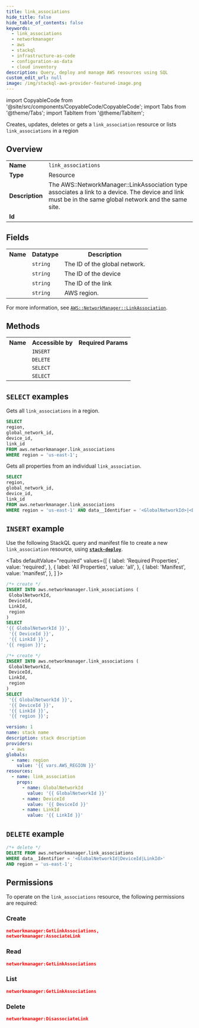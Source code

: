 ```yaml
---
title: link_associations
hide_title: false
hide_table_of_contents: false
keywords:
  - link_associations
  - networkmanager
  - aws
  - stackql
  - infrastructure-as-code
  - configuration-as-data
  - cloud inventory
description: Query, deploy and manage AWS resources using SQL
custom_edit_url: null
image: /img/stackql-aws-provider-featured-image.png
---
```


import CopyableCode from '@site/src/components/CopyableCode/CopyableCode';
import Tabs from '@theme/Tabs';
import TabItem from '@theme/TabItem';

Creates, updates, deletes or gets a <code>link_association</code> resource or lists <code>link_associations</code> in a region

## Overview
<table>
<tbody>
<tr><td><b>Name</b></td><td><code>link_associations</code></td></tr>
<tr><td><b>Type</b></td><td>Resource</td></tr>
<tr><td><b>Description</b></td><td>The AWS::NetworkManager::LinkAssociation type associates a link to a device. The device and link must be in the same global network and the same site.</td></tr>
<tr><td><b>Id</b></td><td><CopyableCode code="aws.networkmanager.link_associations" /></td></tr>
</tbody>
</table>

## Fields
<table>
<tbody>
<tr><th>Name</th><th>Datatype</th><th>Description</th></tr><tr><td><CopyableCode code="global_network_id" /></td><td><code>string</code></td><td>The ID of the global network.</td></tr>
<tr><td><CopyableCode code="device_id" /></td><td><code>string</code></td><td>The ID of the device</td></tr>
<tr><td><CopyableCode code="link_id" /></td><td><code>string</code></td><td>The ID of the link</td></tr>
<tr><td><CopyableCode code="region" /></td><td><code>string</code></td><td>AWS region.</td></tr>
</tbody>
</table>

For more information, see <a href="https://docs.aws.amazon.com/AWSCloudFormation/latest/UserGuide/aws-resource-networkmanager-linkassociation.html"><code>AWS::NetworkManager::LinkAssociation</code></a>.

## Methods

<table>
<tbody>
  <tr>
    <th>Name</th>
    <th>Accessible by</th>
    <th>Required Params</th>
  </tr>
  <tr>
    <td><CopyableCode code="create_resource" /></td>
    <td><code>INSERT</code></td>
    <td><CopyableCode code="GlobalNetworkId, DeviceId, LinkId, region" /></td>
  </tr>
  <tr>
    <td><CopyableCode code="delete_resource" /></td>
    <td><code>DELETE</code></td>
    <td><CopyableCode code="data__Identifier, region" /></td>
  </tr>
  <tr>
    <td><CopyableCode code="list_resources" /></td>
    <td><code>SELECT</code></td>
    <td><CopyableCode code="region" /></td>
  </tr>
  <tr>
    <td><CopyableCode code="get_resource" /></td>
    <td><code>SELECT</code></td>
    <td><CopyableCode code="data__Identifier, region" /></td>
  </tr>
</tbody>
</table>

## `SELECT` examples
Gets all <code>link_associations</code> in a region.
```sql
SELECT
region,
global_network_id,
device_id,
link_id
FROM aws.networkmanager.link_associations
WHERE region = 'us-east-1';
```
Gets all properties from an individual <code>link_association</code>.
```sql
SELECT
region,
global_network_id,
device_id,
link_id
FROM aws.networkmanager.link_associations
WHERE region = 'us-east-1' AND data__Identifier = '<GlobalNetworkId>|<DeviceId>|<LinkId>';
```

## `INSERT` example

Use the following StackQL query and manifest file to create a new <code>link_association</code> resource, using [__`stack-deploy`__](https://pypi.org/project/stack-deploy/).

<Tabs
    defaultValue="required"
    values={[
      { label: 'Required Properties', value: 'required', },
      { label: 'All Properties', value: 'all', },
      { label: 'Manifest', value: 'manifest', },
    ]
}>
<TabItem value="required">

```sql
/*+ create */
INSERT INTO aws.networkmanager.link_associations (
 GlobalNetworkId,
 DeviceId,
 LinkId,
 region
)
SELECT 
'{{ GlobalNetworkId }}',
 '{{ DeviceId }}',
 '{{ LinkId }}',
'{{ region }}';
```
</TabItem>
<TabItem value="all">

```sql
/*+ create */
INSERT INTO aws.networkmanager.link_associations (
 GlobalNetworkId,
 DeviceId,
 LinkId,
 region
)
SELECT 
 '{{ GlobalNetworkId }}',
 '{{ DeviceId }}',
 '{{ LinkId }}',
 '{{ region }}';
```
</TabItem>
<TabItem value="manifest">

```yaml
version: 1
name: stack name
description: stack description
providers:
  - aws
globals:
  - name: region
    value: '{{ vars.AWS_REGION }}'
resources:
  - name: link_association
    props:
      - name: GlobalNetworkId
        value: '{{ GlobalNetworkId }}'
      - name: DeviceId
        value: '{{ DeviceId }}'
      - name: LinkId
        value: '{{ LinkId }}'

```
</TabItem>
</Tabs>

## `DELETE` example

```sql
/*+ delete */
DELETE FROM aws.networkmanager.link_associations
WHERE data__Identifier = '<GlobalNetworkId|DeviceId|LinkId>'
AND region = 'us-east-1';
```

## Permissions

To operate on the <code>link_associations</code> resource, the following permissions are required:

### Create
```json
networkmanager:GetLinkAssociations,
networkmanager:AssociateLink
```

### Read
```json
networkmanager:GetLinkAssociations
```

### List
```json
networkmanager:GetLinkAssociations
```

### Delete
```json
networkmanager:DisassociateLink
```
